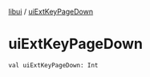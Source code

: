 [libui](index.md) / [uiExtKeyPageDown](./ui-ext-key-page-down.md)

# uiExtKeyPageDown

`val uiExtKeyPageDown: Int`